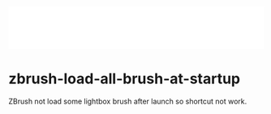 ![](https://raw.githubusercontent.com/mhtvsSFrpHdE/contact-me/master/AboutIssue.svg)

# zbrush-load-all-brush-at-startup
ZBrush not load some lightbox brush after launch so shortcut not work.
